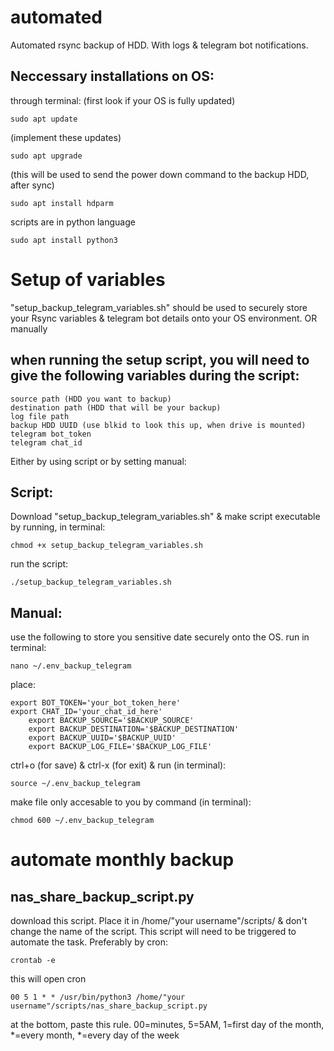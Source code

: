 # automated
Automated rsync backup of HDD. With logs & telegram bot notifications.
## Neccessary installations on OS:
through terminal:
(first look if your OS is fully updated)

  	sudo apt update 
(implement these updates)

	sudo apt upgrade
(this will be used to send the power down command to the backup HDD, after sync)

  	sudo apt install hdparm 
scripts are in python language

 	sudo apt install python3 
# Setup of variables
"setup_backup_telegram_variables.sh" should be used to securely store your Rsync variables & telegram bot details onto your OS environment. OR manually
## when running the setup script, you will need to give the following variables during the script:

 	source path (HDD you want to backup)
 	destination path (HDD that will be your backup)
	log file path
	backup HDD UUID (use blkid to look this up, when drive is mounted)
	telegram bot_token
 	telegram chat_id
Either by using script or by setting manual:
## Script:
Download "setup_backup_telegram_variables.sh" & make script executable by running, in terminal:

	chmod +x setup_backup_telegram_variables.sh
run the script: 

	./setup_backup_telegram_variables.sh
 
  ## Manual:
  use the following to store you sensitive date securely onto the OS. 
  run in terminal:
		
	nano ~/.env_backup_telegram
  place:
  	
   	export BOT_TOKEN='your_bot_token_here'
	export CHAT_ID='your_chat_id_here'
    	export BACKUP_SOURCE='$BACKUP_SOURCE'
    	export BACKUP_DESTINATION='$BACKUP_DESTINATION'
    	export BACKUP_UUID='$BACKUP_UUID'
    	export BACKUP_LOG_FILE='$BACKUP_LOG_FILE'
  ctrl+o (for save) & ctrl-x (for exit)  &  run (in terminal): 
	
 	source ~/.env_backup_telegram
  make file only accesable to you by command (in terminal): 
		
	chmod 600 ~/.env_backup_telegram

# automate monthly backup
## nas_share_backup_script.py
download this script. Place it in /home/"your username"/scripts/ & don't change the name of the script.
This script will need to be triggered to automate the task. Preferably by cron:

	crontab -e
 this will open cron
 
 	00 5 1 * * /usr/bin/python3 /home/"your username"/scripts/nas_share_backup_script.py

at the bottom, paste this rule. 00=minutes, 5=5AM, 1=first day of the month, *=every month, *=every day of the week
